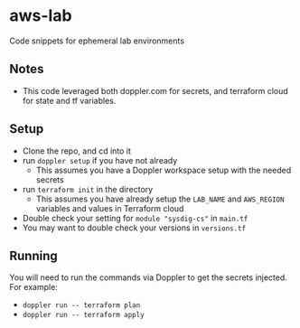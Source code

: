 # aws-lab

Code snippets for ephemeral lab environments

## Notes

- This code leveraged both doppler.com for secrets, and terraform cloud for state and tf variables.

## Setup

- Clone the repo, and cd into it
- run `doppler setup` if you have not already
    - This assumes you have a Doppler workspace setup with the needed secrets
- run `terraform init` in the directory
    - This assumes you have already setup the `LAB_NAME` and `AWS_REGION` variables and values in Terraform cloud
- Double check your setting for `module "sysdig-cs"` in `main.tf`
- You may want to double check your versions in `versions.tf`

## Running

You will need to run the commands via Doppler to get the secrets injected. For example:

- `doppler run -- terraform plan`
- `doppler run -- terraform apply`
